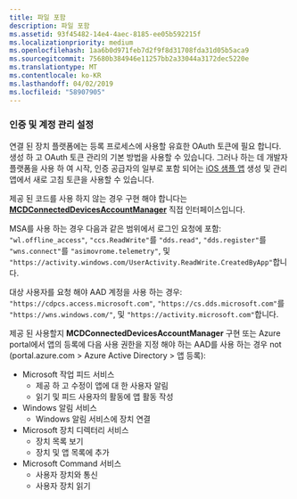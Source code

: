 ```yaml
---
title: 파일 포함
description: 파일 포함
ms.assetid: 93f45482-14e4-4aec-8185-ee05b592215f
ms.localizationpriority: medium
ms.openlocfilehash: 1aa6b0d971feb7d2f9f8d31708fda31d05b5aca9
ms.sourcegitcommit: 75680b384946e11257bb2a33044a3172dec5220e
ms.translationtype: MT
ms.contentlocale: ko-KR
ms.lasthandoff: 04/02/2019
ms.locfileid: "58907905"
---
```

### <a name="set-up-authentication-and-account-management"></a>인증 및 계정 관리 설정

연결 된 장치 플랫폼에는 등록 프로세스에 사용할 유효한 OAuth 토큰에 필요 합니다.  생성 하 고 OAuth 토큰 관리의 기본 방법을 사용할 수 있습니다.  그러나 하는 데 개발자 플랫폼을 사용 하 여 시작, 인증 공급자의 일부로 포함 되어는 [iOS 샘플 앱](https://github.com/Microsoft/project-rome/tree/master/iOS/samples/account-provider-sample) 생성 및 관리 앱에서 새로 고침 토큰을 사용할 수 있습니다.

제공 된 코드를 사용 하지 않는 경우 구현 해야 합니다는 **[MCDConnectedDevicesAccountManager](../objectivec-api/connecteddevices/MCDConnectedDevicesAccountManager.md)** 직접 인터페이스입니다.

MSA를 사용 하는 경우 다음과 같은 범위에서 로그인 요청에 포함: `"wl.offline_access"`, `"ccs.ReadWrite"`를 `"dds.read"`, `"dds.register"`를 `"wns.connect"`를 `"asimovrome.telemetry"`, 및 `"https://activity.windows.com/UserActivity.ReadWrite.CreatedByApp"`합니다.

대상 사용자를 요청 해야 AAD 계정을 사용 하는 경우: `"https://cdpcs.access.microsoft.com"`, `"https://cs.dds.microsoft.com"`를 `"https://wns.windows.com/"`, 및 `"https://activity.microsoft.com"`합니다.

제공 된 사용할지 **MCDConnectedDevicesAccountManager** 구현 또는 Azure portal에서 앱의 등록에 다음 사용 권한을 지정 해야 하는 AAD를 사용 하는 경우 not (portal.azure.com > Azure Active Directory > 앱 등록):
* Microsoft 작업 피드 서비스 
  * 제공 하 고 수정이 앱에 대 한 사용자 알림
  * 읽기 및 피드 사용자의 활동에 앱 활동 작성
* Windows 알림 서비스
  * Windows 알림 서비스에 장치 연결 
* Microsoft 장치 디렉터리 서비스
  * 장치 목록 보기
  * 장치 및 앱 목록에 추가 
* Microsoft Command 서비스
  * 사용자 장치와 통신
  * 사용자 장치 읽기
